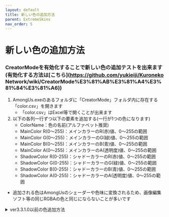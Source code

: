 ```yaml
---
layout: default
title: 新しい色の追加方法
parent: ExtremeSkins
nav_order: 5
---
```


# 新しい色の追加方法

### CreatorModeを有効化することで新しい色の追加テストを出来ます(有効化する方法は[こちら](https://github.com/yukieiji/Kuroneko Network/wiki/CreatorMode%E3%81%AB%E3%81%A4%E3%81%84%E3%81%A6))

1. AmongUs.exeのあるフォルダに「CreatorMode」フォルダ内に存在する「color.csv」を開きます
   - 「color.csv」はExcel等で開くことが出来ます
2. 以下の各列一行ずつ以下の要素を追加する(一行が1つの色になります)
   - ColorName：色の名前(アルファベット推奨)
   - MainColor R(0～255)：メインカラーのR(赤)値、0～255の範囲
   - MainColor G(0～255)：メインカラーのG(緑)値、0～255の範囲
   - MainColor B(0～255)：メインカラーのB(青)値、0～255の範囲
   - MainColor A(0～255)：メインカラーのA(透明度)値、0～255の範囲
   - ShadowColor R(0-255)：シャドーカラーのR(赤)値、0～255の範囲
   - ShadowColor G(0-255)：シャドーカラーのG(緑)値、0～255の範囲
   - ShadowColor B(0-255)：シャドーカラーのB(青)値、0～255の範囲
   - ShadowColor A(0-255)：シャドーカラーのA(透明度)値、0～255の範囲

- 追加される色はAmongUsのシェーダーや色味に変換されるため、画像編集ソフト等の同じRGBAの色と同じにならないことが多いです

<details>
<summary>ver3.3.1.0以前の色追加方法</summary>
CreatorModeを有効化することで新しい色の追加テストを出来ます(有効化する方法は[こちら](https://github.com/yukieiji/Kuroneko Network/wiki/CreatorMode%E3%81%AB%E3%81%A4%E3%81%84%E3%81%A6))

- 追加される色は一番下に「テスト追加色」という名前で追加されます
- 反映される色はコンフィグ(me.yukieiji.extremeskins.cfg)の以下の値を参照して、追加されます(編集しても反映されるのはゲーム再起動後です)
  - NewMainColorR：メインカラーのR(赤)値、0～255
  - NewMainColorG：メインカラーのG(緑)値、0～255
  - NewMainColorB：メインカラーのB(青)値、0～255
  - NewMainColorA：メインカラーのA(透明度)値、0～255
  - NewShadowColorR：シャドーカラーのR(赤)値、0～255
  - NewShadowColorG：シャドーカラーのG(緑)値、0～255
  - NewShadowColorB：シャドーカラーのB(青)値、0～255
  - NewShadowColorA：シャドーカラーのA(透明度)値、0～255
- 追加される色はAmongUsのシェーダーや色味に変換されるため、画像編集ソフト等の同じRGBAの色と同じにならないことが多いです
- コンフィグは以下方法で開けます
  1. AmongUs.exeのあるフォルダを開く
  2. その中のBepInExフォルダ内configを開く
  3. me.yukieiji.extremeskins.cfgをメモ帳等で開く
</details>